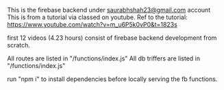 This is the firebase backend under saurabhshah23@gmail.com account
This is from a tutorial via classed on youtube.
Ref to the tutorial:
https://www.youtube.com/watch?v=m_u6P5k0vP0&t=1823s

first 12 videos (4.23 hours) consist of firebase backend development from scratch.

All routes are listed in "/functions/index.js"
All db triffers are listed in "/functions/index.js"

run "npm i" to install dependencies before locally serving the fb functions.




